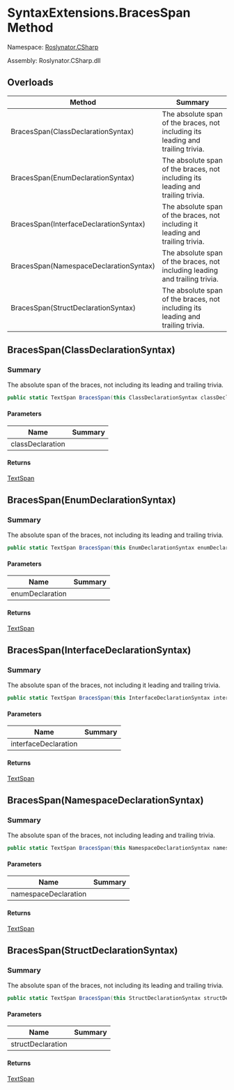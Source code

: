 # SyntaxExtensions\.BracesSpan Method

Namespace: [Roslynator.CSharp](../../README.md)

Assembly: Roslynator\.CSharp\.dll

## Overloads

| Method | Summary |
| ------ | ------- |
| BracesSpan\(ClassDeclarationSyntax\) | The absolute span of the braces, not including its leading and trailing trivia\. |
| BracesSpan\(EnumDeclarationSyntax\) | The absolute span of the braces, not including its leading and trailing trivia\. |
| BracesSpan\(InterfaceDeclarationSyntax\) | The absolute span of the braces, not including it leading and trailing trivia\. |
| BracesSpan\(NamespaceDeclarationSyntax\) | The absolute span of the braces, not including leading and trailing trivia\. |
| BracesSpan\(StructDeclarationSyntax\) | The absolute span of the braces, not including its leading and trailing trivia\. |

## BracesSpan\(ClassDeclarationSyntax\)

### Summary

The absolute span of the braces, not including its leading and trailing trivia\.

```csharp
public static TextSpan BracesSpan(this ClassDeclarationSyntax classDeclaration)
```

#### Parameters

| Name | Summary |
| ---- | ------- |
| classDeclaration | |

#### Returns

[TextSpan](https://docs.microsoft.com/en-us/dotnet/api/microsoft.codeanalysis.text.textspan)


## BracesSpan\(EnumDeclarationSyntax\)

### Summary

The absolute span of the braces, not including its leading and trailing trivia\.

```csharp
public static TextSpan BracesSpan(this EnumDeclarationSyntax enumDeclaration)
```

#### Parameters

| Name | Summary |
| ---- | ------- |
| enumDeclaration | |

#### Returns

[TextSpan](https://docs.microsoft.com/en-us/dotnet/api/microsoft.codeanalysis.text.textspan)


## BracesSpan\(InterfaceDeclarationSyntax\)

### Summary

The absolute span of the braces, not including it leading and trailing trivia\.

```csharp
public static TextSpan BracesSpan(this InterfaceDeclarationSyntax interfaceDeclaration)
```

#### Parameters

| Name | Summary |
| ---- | ------- |
| interfaceDeclaration | |

#### Returns

[TextSpan](https://docs.microsoft.com/en-us/dotnet/api/microsoft.codeanalysis.text.textspan)


## BracesSpan\(NamespaceDeclarationSyntax\)

### Summary

The absolute span of the braces, not including leading and trailing trivia\.

```csharp
public static TextSpan BracesSpan(this NamespaceDeclarationSyntax namespaceDeclaration)
```

#### Parameters

| Name | Summary |
| ---- | ------- |
| namespaceDeclaration | |

#### Returns

[TextSpan](https://docs.microsoft.com/en-us/dotnet/api/microsoft.codeanalysis.text.textspan)


## BracesSpan\(StructDeclarationSyntax\)

### Summary

The absolute span of the braces, not including its leading and trailing trivia\.

```csharp
public static TextSpan BracesSpan(this StructDeclarationSyntax structDeclaration)
```

#### Parameters

| Name | Summary |
| ---- | ------- |
| structDeclaration | |

#### Returns

[TextSpan](https://docs.microsoft.com/en-us/dotnet/api/microsoft.codeanalysis.text.textspan)


